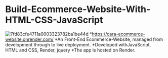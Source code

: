 # Build-Ecommerce-Website-With-HTML-CSS-JavaScript
![7fd83cfe4711a0003323782ba1be44d](https://user-images.githubusercontent.com/110987982/212065912-75ff1a59-6445-492b-a021-41ac60be7c41.png)
*https://cara-ecommerce-website.onrender.com/
*An Front-End Ecommerce-Website, managed from development through to live deployment.
*Developed withJavaScript, HTML and CSS, Render, jquery
*The app is hosted on Render.
